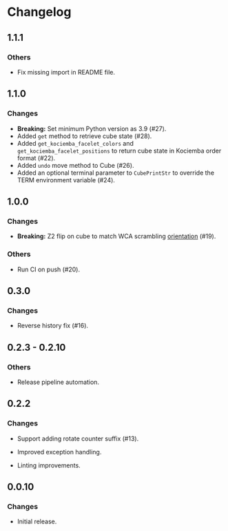 # Changelog

## 1.1.1

### Others

- Fix missing import in README file.

## 1.1.0

### Changes

- **Breaking:** Set minimum Python version as 3.9 (#27).
- Added `get` method to retrieve cube state (#28).
- Added `get_kociemba_facelet_colors` and `get_kociemba_facelet_positions` to return cube state in Kociemba order format (#22).
- Added `undo` move method to Cube (#26).
- Added an optional terminal parameter to `CubePrintStr` to override the TERM environment variable (#24).

## 1.0.0

### Changes

- **Breaking:** Z2 flip on cube to match WCA scrambling [orientation](https://www.worldcubeassociation.org/regulations/#4d) (#19).

### Others

- Run CI on push (#20).

## 0.3.0

### Changes

- Reverse history fix (#16).

## 0.2.3 - 0.2.10

### Others

- Release pipeline automation.

## 0.2.2

### Changes

- Support adding rotate counter suffix  (#13).

- Improved exception handling.

- Linting improvements.

## 0.0.10

### Changes

- Initial release.
